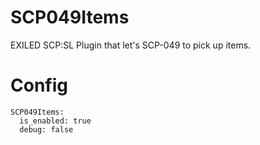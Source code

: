 # SCP049Items
EXILED SCP:SL Plugin that let's SCP-049 to pick up items.

# Config
```
SCP049Items:
  is_enabled: true
  debug: false
```
